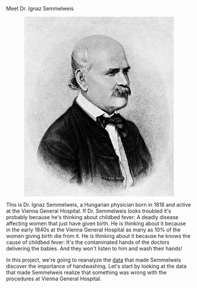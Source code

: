 Meet Dr. Ignaz Semmelweis

<div align="center">
 <img src="https://raw.githubusercontent.com/AzerbaijanOpenSourceCommunity/neural-networks-and-machine-learning/master/images/ignaz_semmelweis.jpg" align='center'/>
</div>

This is Dr. Ignaz Semmelweis, a Hungarian physician born in 1818 and active at the Vienna General Hospital. If Dr. Semmelweis looks troubled it's probably because he's thinking about childbed fever: A deadly disease affecting women that just have given birth. He is thinking about it because in the early 1840s at the Vienna General Hospital as many as 10% of the women giving birth die from it. He is thinking about it because he knows the cause of childbed fever: It's the contaminated hands of the doctors delivering the babies. And they won't listen to him and wash their hands!

In this project, we're going to reanalyze the [data](https://github.com/AzerbaijanOpenSourceCommunity/neural-networks-and-machine-learning/blob/master/datasets/yearly_deaths_by_clinic.csv) that made Semmelweis discover the importance of handwashing. Let's start by looking at the data that made Semmelweis realize that something was wrong with the procedures at Vienna General Hospital.

